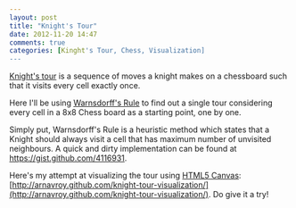 ```yaml
---
layout: post
title: "Knight's Tour"
date: 2012-11-20 14:47
comments: true
categories: [Kinght's Tour, Chess, Visualization] 
---
```

[Knight's tour](http://en.wikipedia.org/wiki/Knight's_tour) is a sequence of moves a knight makes  on a chessboard such that it visits every cell exactly once.
<!-- more -->

Here I'll be using [Warnsdorff's Rule](http://en.wikipedia.org/wiki/Knight's_tour#Warnsdorff.27s_rule) to find out a single tour considering every cell in a 8x8 Chess board as a starting point, one by one.

Simply put, Warnsdorff's Rule is a heuristic method which states that a Knight should always visit a cell that has maximum number of unvisited neighbours. A quick and dirty implementation can be found at <a href="https://gist.github.com/4116931">https://gist.github.com/4116931</a>.

Here's my attempt at visualizing the tour using [HTML5 Canvas](https://developer.mozilla.org/en-US/docs/HTML/Canvas): [http://arnavroy.github.com/knight-tour-visualization/](http://arnavroy.github.com/knight-tour-visualization/). Do give it a try!


